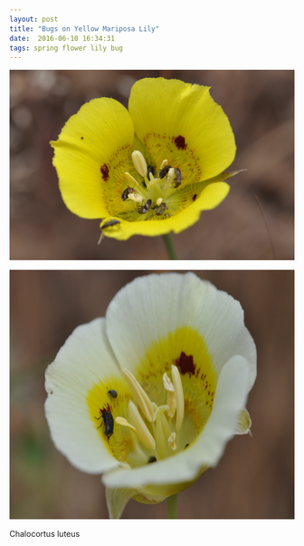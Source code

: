 ```yaml
---
layout: post
title: "Bugs on Yellow Mariposa Lily"
date:  2016-06-10 16:34:31
tags: spring flower lily bug
---
```


![Bugs on Yellow Mariposa Lily](/images/yellow-mariposa-lily-1.png)

<img src="/images/yellow-mariposa-lily-3.jpeg" width="640" height="440" />


Chalocortus luteus

<!--more-->

